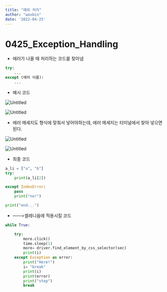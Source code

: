 ```yaml
---
title: "예외 처리"
author: "woobin"
date: '2022-04-25'
---
```


# 0425_Exception_Handling

- 에러가 나올 때 처리하는 코드를 찾아냄

```python
try:
	...
except (에러 이름):
	...
```

- 예시 코드

![Untitled](/Images/0425_Exception_Handling/Untitled.png)

![Untitled](/Images/0425_Exception_Handling/Untitled%201.png)

- 에러 메세지도 형식에 맞춰서 넣어야하는데,
에러 메세지는 터미널에서 찾아 넣으면 된다.

![Untitled](/Images/0425_Exception_Handling/Untitled%202.png)

![Untitled](/Images/0425_Exception_Handling/Untitled%203.png)

- 최종 코드

```python
a_li = ["a", "b"]
try:
    print(a_li[2])

except IndexError:
    pass
    print("no!")

print("end...")
```

- ——>셀레니움에 적용시킬 코드

```python
while True:

    try:
        more.click()
        time.sleep(1)
        more= driver.find_element_by_css_selector(sec)
        print(i)
    except Exception as error:
        print("Here!")
        i= "break"
        print(i)
        print(error)
        print("step")
        break
```